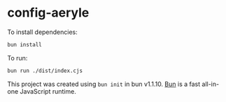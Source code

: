 # config-aeryle

To install dependencies:

```bash
bun install
```

To run:

```bash
bun run ./dist/index.cjs
```

This project was created using `bun init` in bun v1.1.10. [Bun](https://bun.sh) is a fast all-in-one JavaScript runtime.
